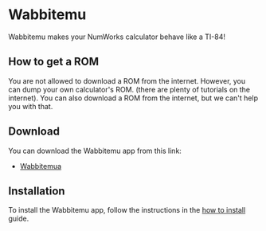 # Wabbitemu

Wabbitemu makes your NumWorks calculator behave like a TI-84!

## How to get a ROM

You are not allowed to download a ROM from the internet. However, you can dump
your own calculator's ROM. (there are plenty of tutorials on the internet). You
can also download a ROM from the internet, but we can't help you with that.

## Download

You can download the Wabbitemu app from this link:

- [Wabbitemua](https://yaya-cout.github.io/Nwagyu/assets/apps/wabbitemu.nwa)

## Installation

To install the Wabbitemu app, follow the instructions in the
[how to install](../help/how-to-install.md) guide.
